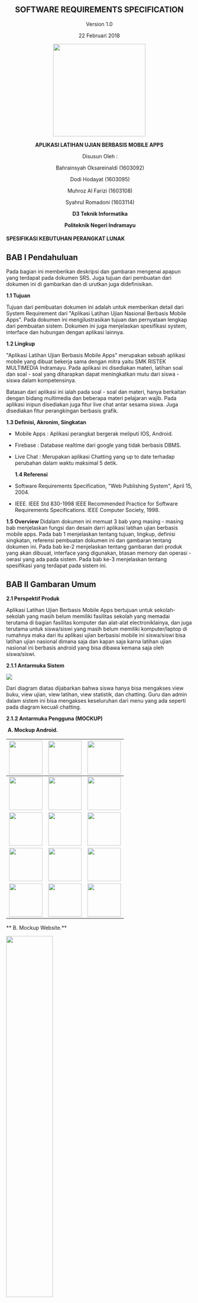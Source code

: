 <div align="center">

## **SOFTWARE REQUIREMENTS SPECIFICATION**

Version 1.0

22 Februari 2018

<img src="https://oksareinaldi.files.wordpress.com/2018/02/polindra.png?w=421&h=421&crop=1" width="250" height="250">

**APLIKASI LATIHAN UJIAN BERBASIS MOBILE APPS**

​                                                      Disusun Oleh :

​                                                           Bahrainsyah Oksareinaldi (1603092)

​                                                           Dodi Hodayat (1603095)

​                                                           Muhroz Al Farizi (1603108)

​                                                           Syahrul Romadoni (1603114)

​                                                               **D3 Teknik Informatika**

​                                                            ​**Politeknik Negeri Indramayu**
</div>

#### SPESIFIKASI KEBUTUHAN PERANGKAT LUNAK

## **BAB I Pendahuluan**

   Pada bagian ini memberikan deskripsi dan gambaran mengenai apapun yang terdapat pada dokumen SRS. Juga tujuan dari pembuatan dari dokumen ini di gambarkan dan di urutkan juga didefinisikan.

   **1.1	Tujuan**

   Tujuan dari pembuatan dokumen ini adalah untuk memberikan detail dari System Requirement dari "Aplikasi Latihan Ujian Nasional Berbasis Mobile Apps". Pada dokumen ini mengilustrasikan tujuan dan pernyataan lengkap dari pembuatan sistem. Dokumen ini juga menjelaskan spesifikasi system, interface dan hubungan dengan aplikasi lainnya.

   **1.2	Lingkup**

   "Aplikasi Latihan Ujian Berbasis Mobile Apps" merupakan sebuah aplikasi mobile yang dibuat bekerja sama dengan mitra yaitu SMK RISTEK MULTIMEDIA Indramayu. Pada aplikasi ini disediakan materi, latihan soal dan soal - soal yang diharapkan dapat meningkatkan mutu dari siswa - siswa dalam kompetensinya.

   Batasan dari aplikasi ini ialah pada soal - soal dan materi, hanya berkaitan dengan bidang multimedia dan beberapa materi pelajaran wajib. Pada aplikasi inipun disediakan juga fitur live chat antar sesama siswa. Juga disediakan fitur perangkingan berbasis grafik.

   **1.3	Definisi, Akronim, Singkatan**
- Mobile Apps : Aplikasi perangkat bergerak meliputi IOS, Android.
- Firebase	 : Database realtime dari google yang tidak berbasis DBMS.
- Live Chat	 : Merupakan aplikasi Chatting yang up to date terhadap perubahan dalam waktu maksimal 5 detik.


   **1.4	Referensi**

-    Software Requirements Specification, "Web Publishing System", April 15, 2004.

-    IEEE. IEEE Std 830-1998 IEEE Recommended Practice for Software Requirements
  	Specifications. IEEE Computer Society, 1998.


   **1.5	Overview**
   Didalam dokumen ini memuat 3 bab yang masing - masing bab menjelaskan fungsi dan desain darri aplikasi latihan ujian berbasis mobile apps. Pada bab 1 menjelaskan tentang tujuan, lingkup, definisi singkatan, referensi pembuatan dokumen ini dan gambaran tentang dokumen ini.
   Pada bab ke-2 menjelaskan tentang gambaran dari produk yang akan dibuuat, interface yang digunakan, btasan memory dan operasi - oerasi yang ada pada sistem.
   Pada bab ke-3 menjelaskan tentang spesifikasi yang terdapat pada sistem ini.

##   **BAB II Gambaran Umum**

   **2.1 Perspektif Produk**

   Aplikasi Latihan Ujian Berbasis Mobile Apps bertujuan untuk sekolah-sekolah yang masih belum memiliki fasilitas sekolah yang memadai terutama di bagian fasilitas komputer dan alat-alat electroniklainya, dan juga terutama untuk siswa/siswi yang masih belum memiliki komputer/laptop di rumahnya maka dari itu aplikasi ujian berbasisi mobile ini siswa/siswi bisa latihan ujian nasional dimana saja dan kapan saja karna latihan ujian nasional ini berbasis android yang bisa dibawa kemana saja oleh siswa/siswi.

   **2.1.1	Antarmuka Sistem**
   
   <img src="https://oksareinaldi.files.wordpress.com/2018/03/selection_051.png">
   
   Dari diagram diatas dijabarkan bahwa siswa hanya bisa mengakses view buku, view ujian, view latihan, view statistik, dan chatting. Guru dan admin dalam sistem ini bisa mengakses keseluruhan dari menu yang ada seperti pada diagram kecuali chatting.

   **2.1.2	Antarmuka Pengguna (MOCKUP)**

  ​	**A. Mockup Android.**

  | <img src="https://oksareinaldi.files.wordpress.com/2018/02/a01.png?w=370&h=" width="90">| <img src="https://oksareinaldi.files.wordpress.com/2018/02/a04.png?w=156&h=315" width="90">| <img src="https://oksareinaldi.files.wordpress.com/2018/02/a02.png?w=156&h=315" width="90">|
  | ------------------------------------------------------------ | ------------------------------------------------------------ | ------------------------------------------------------------ |
  |<img src="https://oksareinaldi.files.wordpress.com/2018/02/a03.png?w=156&h=315" width="90">| <img src="https://oksareinaldi.files.wordpress.com/2018/02/a05.png?w=209&h=426" width="90">|<img src="https://oksareinaldi.files.wordpress.com/2018/02/a06.png?w=208&h=426" width="90">|
  |<img src="https://oksareinaldi.files.wordpress.com/2018/02/a17.png?w=158&h=313" width="90">|<img src="https://oksareinaldi.files.wordpress.com/2018/02/a18.png?w=210&h=420" width="90">| <img src="https://oksareinaldi.files.wordpress.com/2018/02/a07.png?w=211&h=426" width="90">| <img src="https://oksareinaldi.files.wordpress.com/2018/02/a09.png?w=155&h=316" width="90">|<img src="https://oksareinaldi.files.wordpress.com/2018/02/a10.png?w=157&h=316" width="90">|<img src="https://oksareinaldi.files.wordpress.com/2018/02/a24.png?w=155&h=312" width="90"> |
  |<img src="https://oksareinaldi.files.wordpress.com/2018/02/a25.png?w=211&h=421" width="90">|<img src="https://oksareinaldi.files.wordpress.com/2018/02/a11.png?w=156&h=316" width="90">|<img src="https://oksareinaldi.files.wordpress.com/2018/02/a12.png?w=315&h=631" width="90">|
  | <img src="https://oksareinaldi.files.wordpress.com/2018/02/a14.png?w=156&h=313" width="90">|<img src="https://oksareinaldi.files.wordpress.com/2018/02/a15.png?w=156&h=313" width="90">|<img src="https://oksareinaldi.files.wordpress.com/2018/02/a16.png?w=154&h=313" width="90">|


 ** B. Mockup Website.**
 
 <img style="width: 50%" src="https://oksareinaldi.files.wordpress.com/2018/03/login1.png?w=315&h=165">
 <p>Mockup</p>
 <img style="width: 50%" src="https://oksareinaldi.files.wordpress.com/2018/03/register1.png?w=317&h=165">
 <p>Mockup</p>
 <img style="width: 50%" src="https://oksareinaldi.files.wordpress.com/2018/03/forgot2.png?w=640">
 <p>Mockup</p>
 <img style="width: 50%" src="https://oksareinaldi.files.wordpress.com/2018/03/tampilan11.png?w=316&h=165">
 <p>Mockup</p>
 <img style="width: 50%" src="https://oksareinaldi.files.wordpress.com/2018/03/tambah-buku1.png?w=318&h=164">
 <p>Mockup</p>
 <img style="width: 50%" src="https://oksareinaldi.files.wordpress.com/2018/03/tambah-guru1.png?w=316&h=165">
 <p>Mockup</p>
 <img style="width: 50%" src="https://oksareinaldi.files.wordpress.com/2018/03/tambah-siswa-siswi1.png?w=316&h=165">
 <p>Mockup</p>
 <img style="width: 50%" src="https://oksareinaldi.files.wordpress.com/2018/03/tambah-ketegori1.png?w=318&h=164">
 <p>Mockup</p>
 <img style="width: 50%" src="https://oksareinaldi.files.wordpress.com/2018/03/tambah-penerbit1.png?w=318&h=164">
 <p>Mockup</p>
 <img style="width: 50%" src="https://oksareinaldi.files.wordpress.com/2018/03/tambah-penulis1.png?w=318&h=164">
 <p>Mockup</p>
 <img style="width: 50%" src="https://oksareinaldi.files.wordpress.com/2018/03/tambah-wali-kelas1.png?w=319&h=164">
 <p>Mockup</p>
 <img style="width: 50%" src="https://oksareinaldi.files.wordpress.com/2018/03/tambah-mata-pelajaran1.png?w=319&h=164">
 <p>Mockup</p>
 <img style="width: 50%" src="https://oksareinaldi.files.wordpress.com/2018/03/tambah-jurusan1.png?w=636&h=327">
 <p>Mockup</p>
 <img style="width: 50%" src="https://oksareinaldi.files.wordpress.com/2018/03/jurusan2.png?w=316&h=165">
 <p>Mockup</p>
 <img style="width: 50%" src="https://oksareinaldi.files.wordpress.com/2018/03/wali-kelas2.png?w=316&h=164">
 <p>Mockup</p>
 <img style="width: 50%" src="https://oksareinaldi.files.wordpress.com/2018/03/penulis2.png?w=316&h=165">
 <p>Mockup</p>
 <img style="width: 50%" src="https://oksareinaldi.files.wordpress.com/2018/03/ketegori2.png?w=316&h=165">
 <p>Mockup</p>
 <img style="width: 50%" src="https://oksareinaldi.files.wordpress.com/2018/03/ketegori2.png?w=316&h=165">
 <p>Mockup</p>
 <img style="width: 50%" src="https://oksareinaldi.files.wordpress.com/2018/03/tampilan-buku3.png?w=316&h=165">
 <p>Mockup</p>
   **2.1.3	Antarmuka Perangkat Keras**

   <img src="https://oksareinaldi.files.wordpress.com/2018/03/basic-use-case-diagram-page-2-e1519891968750.png?w=640">

  ​

   **2.1.4	Antarmuka Perangkat Lunak**

   Aplikasi Latihan Ujian Berbasis Mobile Apps ini hanya bisa di instal di android versi 4.0.3 (Ice Cream Sandwich) karna simulasi aplikasi ujian ini bisa di jalankan hanya untuk ver 4 ke atas tidak bisa android ver 4 kebawah.

   **2.1.5	Antarmuka Komunikasi**

   Antarmuka komunikasi Aplikasi Latihan Ujian Berbasis Mobile Apps

  ​     Admin dan user harus tersambung internet terutama untuk admin untuk mengupload materi pelajaran dan menginputakan data seperti menabah materi-materi pelajaran dan mengupload ujian dan latihan ujian yang akan di jalankan oleh siswa/siswi, Dan user tidak harus online si user hanya bisa ujian, latihan ujian dan mendownload meteri-materi pelajaran yang di upload oleh si guru.


   **2.1.6	Operasi -Operasi**

   ​	

  | No   | Tampilan                          | Operasi                      | Fungsi                                                       |
  | ---- | --------------------------------- | ---------------------------- | ------------------------------------------------------------ |
  | 1    | Tampilan Login                    | Input Email                  | Berfungsi sebagai ID akun masuk ke aplikasi.                 |
  | 2    |                                   | Input Password               | Berfungsi sebagai security ID akun aplikasi anda.            |
  | 3    |                                   | Button Login                 | Berfungsi sebagai proses masuk aplikasi.                     |
  | 4    |                                   | Button Forget                | Berfungsi sebagai ketika user tidak tahu passwordnya atau lupa password. |
  | 5    | Tampilan Lupa Password            | Input Username               | Berfungsi sebagai ID username security yang ada di databases. |
  | 6    |                                   | Input Nomer HP               | Berfungsi sebagai ID nomer security yang ada di databases.   |
  | 7    |                                   | Input Email                  | Berfungsi sebagai ID email security yang ada di databases.   |
  | 8    |                                   | Button Canlce                | Berfungsi sebagai tidak jadi untuk lupa password.            |
  | 9    |                                   | Button Send                  | Berfungsi sebagai mengirim data yang telah di input oleh user, jika benar  buttom ini akan mengarah ke rubah password jika tidak buttom ini akan kembali  ke tampilan lupa password. |
  | 10   | Tampilan Rubah Password Dll       | Input Password               | Berfungsi sebagai perubahan password yang tadi lupa jadi biki lagin  dengan akun yang sama, yang telah di inputkan di Tampilan Lupa Password. |
  | 11   |                                   | Input Nomer HP               | Berfungsi sebagai perubahan nomer hp biasanya nomernya udah muncul, jika  mau dirubah nomernya silahkan ganti nomernya jika tidak dirubah maka jangan  dihapus atau dirubah. |
  | 12   |                                   | Input Email                  | Berfungsi sebagai perubahan email atau jika mau dirubah silahkan dirubah  jika tidak dirubah jangan dihapus atau dirubah emailnya. |
  | 13   |                                   | Button Cancle                | Berfungsi sebagai buttom ini akan mengarahkan ke halaman Tampilan Login  atau buttom ini membatalkan perubahan password baru. |
  | 14   |                                   | Button Send                  | Berfungsi sebagai perubahan databases, buttom ini yang akan mengarahkan  ke databases kalo ada Password, NoHp dan Email yang ada di rubah |
  | 15   | Tampilan Register                 | Input Email                  | Berfungsi sebagai ID login untuk ID masuk ke aplikasi.       |
  | 16   |                                   | Input Password               | Berfungsi sebagai Password security ID akun aplikasi anda.   |
  | 17   |                                   | Button Cancle                | Berfungsi sebagai tidak jadi untuk register buttom ini akan mengarahkan  ke Tampilan Login. |
  | 18   |                                   | Button cread                 | Berfungsi sebagai membuat akun atau ID baru di aplikasi.     |
  | 19   |                                   | Icon GooglePlus              | Berfungsi sebagai membuat akun atau ID baru di aplikasi tapi menggunakan  akun dari Google. |
  | 20   |                                   | Icon Facebook                | Berfungsi sebagai membuat akun atau ID baru di aplikasi tapi menggunakan  akun dari facebook. |
  | 21   | Tampilan Awal Aplikasi            | Icon 3 Garis Horizon         | Berfungsi sebagai buttom fitur tambahan yang ada di Tampilan Awal  Aplikasi fitur tamabahanya itu editting profile user dll. |
  | 22   |                                   | Button Icon Buku             | Berfungsi sebagai buttom yang akan mengarahkan ke bacaan buku yang ada di  aplikasi tersebut. |
  | 23   |                                   | Button Icon latihan          | Berfungsi sebagai buttom yang akan mengarahkan ke latihan ujian yang  sudah di pelajari dan akan muncul di soal Ujian. |
  | 24   |                                   | Button Icon Ujian            | Berfungsi sebagai buttom yang akan meagarahkan ke Simulasi Ujian asli  yang akan muncul di Ujian Online. |
  | 25   |                                   | Button Icon Static           | Berfungsi sebagai buttom yang akan mengarahkan ke static grafic latihan  ujian dan rangking yang sudah di kerjakan. |
  | 26   |                                   | Button Icon Chatting         | Berfungsi sebagai chatting user, fitur ini bisa digunakan untuk chatting  sesama userlain yang dapat di diskusian bersama userlain dan bisa membuat  group user. |
  | 27   |                                   | Button Icon Setting          | berfungsi sebagai mengatur pengaturan yang ada di aplikasi tersebut. |
  | 28   |                                   | Button Icon About            | Berfungsi sebagai yang akan mengarahkan informasi aplikasi.  |
  | 29   | Tampilan Buku                     | Button icon buku             | Berfungsi sebagai buku pelajaran yang bisa dibaca lewat hp selain buku  normal biasanya. |
  | 30   | Tampilan Statistic                |                              | Berfungsi sebagai melihat grafic statistic ujian, latihan,rangking dll. |
  | 31   | Tampilan About                    |                              | Berfungsi sebagai menampilkan informasi aplikasi seperi aplikasi servi  berapa, dibuat siapa dll. |
  | 32   | Tampilan Chatting                 | Button Priver Cahtting       | Berfungsi sebagai private chattting (Chat) sesama user.      |
  | 33   |                                   | Button Group Chatting        | Berfungsi sebagai group chatting (chat) ke semua user yang sudah  ditambahkan ke group chatting tersebut. |
  | 34   | Tampilan Setting                  |                              | Berfungsi sebagai menampilkan settingan beberapa penganturan yang mau  akan dirubah oleh user. |
  | 35   | Tampilan Latihan Ujian            | Timedown                     | Berfungsi sebagai menampilakan waktu yang akan diujian oleh latihan ujian  aplikasi. |
  | 36   |                                   | Button Icon Play             | Berfungsi sebagai akan dimulainya latihan ujian.             |
  | 37   |                                   | Button icon pause            | Berfungsi sebagai mulai laginya ujian yang sudah pause sebelunya pada  saata latihan ujian sedang berlangsung. |
  | 38   | Tampilan saat mulai latihan ujian | Timedown                     | Berfungsu sebagai waktu mundur yang sedang berjalan.         |
  | 39   |                                   | Button icon pause            | Berfungsi sebagai di pausenya latihan ujian untuk memberhentikan  sementara time down latihan ujian dan akan mengarahkan ke tampilan Mulai  latihan ujian. |
  | 40   |                                   | Button icon panah kanan/kiri | Berfungsi sebagai menggati soal yand ada di latihan ujiantersebut. |
  | 41   |                                   | Button icon Pilihan          | Berfungsi sebagai pilihan jawan user.                        |
  | 42   | Tampilan selesai latihan ujian    | Button icon ya               | Berfungsi sebagai jika jawaban sudah fik buttom ini akan mengarahkan ke  Tampilan Awal Aplikasi. |
  | 43   |                                   | Button icon tidak            | Berfungsi sebagai jika jawaban salah maka buttom ini akan mengarahkan ke  tampilan mulai ujian atau kembali mengerjakan latihan ujian. |
  | 44   | Tampilan ujian                    | Timedown                     | Berfungsi sebagai jangka waktu pengerjaan ujian latihan.     |
  | 45   |                                   | Buttom Icon Play             | berfungsi sebagai mulainya ujian.                            |
  | 46   | Tampilan saat mulai Ujian         | Timedown                     | Berfungsu sebagai waktu mundur yang sedang berjalan.         |
  | 47   |                                   | Button icon panah kanan/kiri | Berfungsi sebagai menggati soal yand ada di latihan ujiantersebut. |
  | 48   |                                   | Button icon Pilihan          | Berfungsi sebagai pilihan jawan user.                        |
  | 49   | Tampilan selesai ujian            | Button icon ya               | Berfungsi sebagai jika jawaban sudah fik buttom ini akan mengarahkan ke  Tampilan Awal Aplikasi. |
  | 50   |                                   | Button icon tidak            | Berfungsi sebagai jika jawaban salah maka buttom ini akan mengarahkan ke  tampilan mulai ujian atau kembali mengerjakan latihan ujian. |
  | 51   | Tampilan Pilih Latihan Ujian      | Button icon Pilihan Ujian    | Berfungsi sebagai memilih latihan soal ujian yang akan dipilih. |
  | 52   | Tampilan Pilih Ujian              | Button icon Pilihan Ujian    | Berfungsi sebagai memilih soal ujian yang akan dipilih.      |
  | 53   | Tampilan Lihat Buku               |                              | Berfungsi sebagai menampilkan buku pelajaran.                |
  | 54   | Tampilan Tambah Chatting Private  | Button chatting              | Interaksi user dan user yang sedang dijalan.                 |
  | 55   |                                   | Button Tambah Chatting       | Berfungsi sebagai menabha kontak baru dari private chatting. |
  | 56   |                                   | Button kurang chatting       | Berfungsi sebagai mengurangi beberapa kontak  Chatting Private. |
  | 57   | Tampilan Tambah Chatting group    | Button chatting Group        | Interaksi user dan user yang sedang dijalan.                 |
  | 58   |                                   | Button Tambah Chatting Group | Berfungsi sebagai menabha kontak baru dari group chatting.   |
  | 59   |                                   | Button kurang chatting       | Berfungsi sebagai mengurangi beberapa kontak group chatting. |
  | 60   | Tampilan Profile                  | Button Back                  | Berfungsi sebagai kembali ke Tampilan Awal Aplikasi.         |
  | 61   |                                   |                              | Menampikan informasi user.                                   |
  | 62   |                                   | Button Setting               | Berfungsi sebagai mengedit Profile user.                     |
  | 63   | Tampilan EditUser                 | Button Back                  | Berfungsi kembali ke Tampilan Profile.                       |
  | 64   |                                   | Input Username               | Berfungsi sebagai merubah username.ke databases.             |
  | 65   |                                   | Input Password               | Berfungsi sebagai merubah password ke databases.             |
  | 66   |                                   | Input Email                  | Berfungsi sebagai merubah email ke databases.                |
  | 67   |                                   | Input Nomer HP               | Berfungsi sebagai merubah nomer hp ke databases.             |
  | 68   |                                   | Input Alamat                 | Berfungsi sebagai merubah alamat ke databases.               |
  | 69   |                                   | Input Ayah                   | Berfungsi sebagai merubah nama orang tua ayah ke databases.  |
  | 70   |                                   | Input Ibu                    | Berfungsi sebagai merubah nama orang tua ibu ke databases.   |
  | 71   |                                   | Input Nomer HP Orangtua      | Berfungsi sebagai merubah nomer orang tua ayah/ibu ke databases. |

   **2.2	Spesifikasi Kebutuhan Fungsional**

  <img src="https://oksareinaldi.files.wordpress.com/2018/03/basic-use-case-diagram-page-1.jpeg?w=640">

- Deskripsi

| **NO** | **Deskripsi Fungsional**                                                |
  | ------ | ------------------------------------------------------------ |
  | 1      |  Aplikasi dapat menampikan halaman login Siswa |
  | 2      | Aplikasi dapat menampikan halaman login Guru |
  | 3      | Aplikasi dapat menampikan halaman login Admin |
  | 4      |  Aplikasi dapat menampilkan grafik statistik nilai|
  | 5      |  Aplikasi dapat menyediakan Live chat kepada user siswa  |
  | 6      | Aplikasi dapat menampilkan soal dan latihan |
  | 7      | Aplikasi dapat menampilkan materi |
  | 8      |  Aplikasi terdapat fitur register siswa|
  | 9      |  Aplikasi terdapat fitur tambah guru|


   **2.3	Spesifikasi Kebutuhan Non-Fungsional**

  | **NO** | **Deskripsi**                                                |
  | ------ | ------------------------------------------------------------ |
  | 1      | Antar muka Bahasa pada system menggunakan Bahasa Indonesia   |
  | 2      | Sistem mampu mengupdate chat selama dalam kurun waktu kurang dari 5  detik (tidak termasuk masalah koneksi) |
  | 3      | Sistem aplikasi dapat memvalidasi email dan password yang diinputkan |
  | 4      | Perangkat lunak dapat berjalan pada platform android kitkat dan web  browser chrome atau firefox |

   **2.4	Karakteristik Pengguna**

  Siswa diharapkan dapat menggunakan aplikasi smartphone android dan sambungan internet pada smartphone dengan baik. Pada halaman utama menampilkan menu - menu dari aplikasi, disini siswa diharapkan sudah mengerti tentang tata cara penggunaan dari aplikasi android.

  Bagi guru diharapkan dapat mengerti tentang cara penggunaan aplikasi web, upload suatu content, dan me-manage user account siswa. pada setiap halaman fungsi yang ada pada web terdapat fitur pencarian yang diharapkan dapat mempermudah guru dalam mencari suatu objek.

  Untuk admin diharapkan dapat mengelola server dengan baik. admin diharapkan dapat mengerti tentang tata cara mengelola sistem dan melakukan troubleshooting ketika terjadi masalah pada sistem.

   **2.5	Batasan - Batasan**
   
   - Aplikasi mobile hannya dapat dijalankan pada platform android Kitkat (API 19 Keatas).
   - Aplikasi WEB dapat dijalankan dengan optimal pada web browser chrome dengan OS Windows dan Linux.
   - Tidak semua fungsi bisa terlaksana karena keterbatasan waktu.

   **2.6	Asumsi - Asumsi Keterkaitan**
   

##   **BAB III Requirement Specification**


   ​

   ​